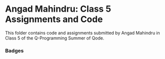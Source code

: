 # Angad Mahindru: Class 5 Assignments and Code
This folder contains code and assignments submitted by Angad Mahindru in Class 5 of the Q-Programming Summer of Qode.
### Badges